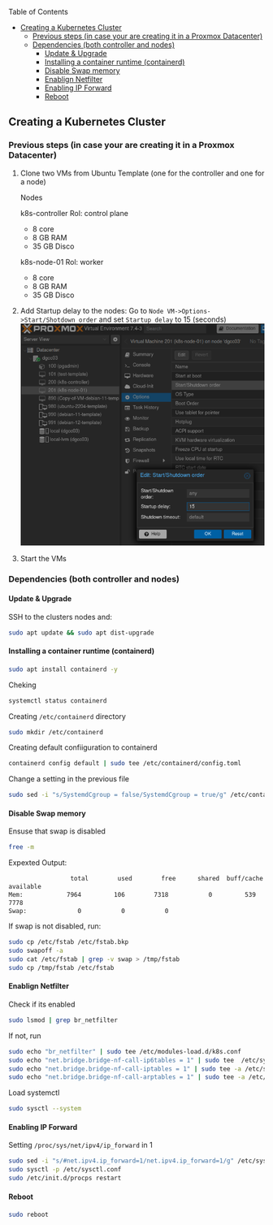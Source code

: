 Table of Contents
- [Creating a Kubernetes Cluster](#creating-a-kubernetes-cluster)
  - [Previous steps (in case your are creating  it in a Proxmox Datacenter)](#previous-steps-in-case-your-are-creating--it-in-a-proxmox-datacenter)
  - [Dependencies (both controller and nodes)](#dependencies-both-controller-and-nodes)
    - [Update \& Upgrade](#update--upgrade)
    - [Installing a container runtime (containerd)](#installing-a-container-runtime-containerd)
    - [Disable Swap memory](#disable-swap-memory)
    - [Enablign Netfilter](#enablign-netfilter)
    - [Enabling IP Forward](#enabling-ip-forward)
    - [Reboot](#reboot)

## Creating a Kubernetes Cluster 

### Previous steps (in case your are creating  it in a Proxmox Datacenter)
1. Clone two VMs from Ubuntu Template (one for the controller and one for a node)

    Nodes

    k8s-controller
    Rol: control plane
    - 8 core
    - 8 GB RAM
    - 35 GB Disco

    k8s-node-01
    Rol: worker
    - 8 core
    - 8 GB RAM
    - 35 GB Disco

2. Add Startup delay to the nodes: 
Go to `Node VM->Options->Start/Shotdown order` and set `Startup delay` to 15 (seconds)
![delay](images/delay.png)

3. Start the VMs

### Dependencies (both controller and nodes) 

#### Update & Upgrade

SSH to the clusters nodes and:

```bash
sudo apt update && sudo apt dist-upgrade
```

#### Installing a container runtime (containerd) 

```bash
sudo apt install containerd -y
```
Cheking
```bash
systemctl status containerd
```
Creating `/etc/containerd` directory
```bash
sudo mkdir /etc/containerd
```
Creating default confiiguration to containerd
```bash
containerd config default | sudo tee /etc/containerd/config.toml
```
Change a setting in the previous file
```bash
sudo sed -i "s/SystemdCgroup = false/SystemdCgroup = true/g" /etc/containerd/config.toml
```

#### Disable Swap memory 
Ensuse that swap is disabled
```bash
free -m
```
Expexted Output:
```
                 total        used        free      shared  buff/cache  available 
Mem:            7964         106        7318           0         539        7778 
Swap:              0           0           0
```
If swap is not disabled, run:
```bash
sudo cp /etc/fstab /etc/fstab.bkp
sudo swapoff -a
sudo cat /etc/fstab | grep -v swap > /tmp/fstab
sudo cp /tmp/fstab /etc/fstab
```

#### Enablign Netfilter

Check if its enabled
```bash
sudo lsmod | grep br_netfilter
```
If not, run
```bash
sudo echo "br_netfilter" | sudo tee /etc/modules-load.d/k8s.conf
sudo echo "net.bridge.bridge-nf-call-ip6tables = 1" | sudo tee  /etc/sysctl.d/k8s.conf
sudo echo "net.bridge.bridge-nf-call-iptables = 1" | sudo tee -a /etc/sysctl.d/k8s.conf
sudo echo "net.bridge.bridge-nf-call-arptables = 1" | sudo tee -a /etc/sysctl.d/k8s.conf
```
Load systemctl
```bash
sudo sysctl --system
```

#### Enabling IP Forward

Setting `/proc/sys/net/ipv4/ip_forward` in 1
```bash
sudo sed -i "s/#net.ipv4.ip_forward=1/net.ipv4.ip_forward=1/g" /etc/sysctl.conf
sudo sysctl -p /etc/sysctl.conf
sudo /etc/init.d/procps restart
```

#### Reboot
```bash
sudo reboot
```